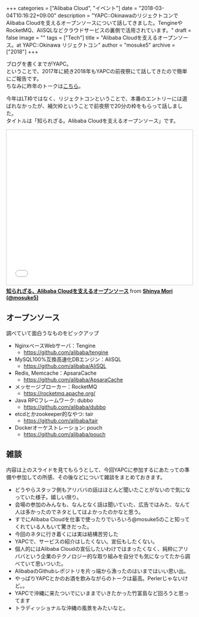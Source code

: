 +++
categories = ["Alibaba Cloud", "イベント"]
date = "2018-03-04T10:16:22+09:00"
description = "YAPC::OkinawaのリジェクトコンでAlibaba Cloudを支えるオープンソースについて話してきました。TengineやRocketMQ、AliSQLなどクラウドサービスの裏側で活用されています。"
draft = false
image = ""
tags = ["Tech"]
title = "Alibaba Cloudを支えるオープンソース。at YAPC::Okinawa リジェクトコン"
author = "mosuke5"
archive = ["2018"]
+++

ブログを書くまでがYAPC。  
ということで、2017年に続き2018年もYAPCの前夜祭にて話してきたので簡単にご報告です。  
ちなみに昨年のトークは[こちら](https://blog.mosuke.tech/entry/2017/07/01/yapc_fukuoka/)。

今年はLT枠ではなく、リジェクトコンということで、本番のエントリーには選ばれなかったが、補欠枠ということで前夜祭で20分の枠をもらって話しました。  
タイトルは「知られざる。Alibaba Cloudを支えるオープンソース」です。
<!--more-->

<iframe src="//www.slideshare.net/slideshow/embed_code/key/4R1gJJFb4rBGNm" width="510" height="420" frameborder="0" marginwidth="0" marginheight="0" scrolling="no" style="border:1px solid #CCC; border-width:1px; margin-bottom:5px; max-width: 100%;" allowfullscreen> </iframe> <div style="margin-bottom:5px"> <strong> <a href="//www.slideshare.net/mosuke5/alibaba-cloud-89353793" title="知られざる、Alibaba Cloudを支えるオープンソース" target="_blank">知られざる、Alibaba Cloudを支えるオープンソース</a> </strong> from <strong><a href="//www.slideshare.net/mosuke5" target="_blank">Shinya Mori (@mosuke5)</a></strong> </div>

## オープンソース
調べていて面白うなものをピックアップ

- NginxベースWebサーバ：Tengine
  - https://github.com/alibaba/tengine
- MySQL100%互換高速化DBエンジン：AliSQL
  - https://github.com/alibaba/AliSQL
- Redis, Memcache：ApsaraCache
  - https://github.com/alibaba/ApsaraCache
- メッセージブローカー：RocketMQ
  - https://rocketmq.apache.org/
- Java RPCフレームワーク: dubbo
  - https://github.com/alibaba/dubbo
- etcdとかzookeeper的なやつ: tair
  - https://github.com/alibaba/tair
- Dockerオーケストレーション: pouch
  - https://github.com/alibaba/pouch


## 雑談
内容は上のスライドを見てもらうとして、今回YAPCに参加するにあたっての準備や参加しての所感、その後などについて雑談をまとめておきます。

- どうやらスタッフ側もアリババの話はほとんど聞いたことがないので気になっていた様子。嬉しい限り。
- 会場の参加のみんなも、なんとなく話は聞いていた、広告ではみた、なんて人は多かったのでネタとしてはよかったのかなと思う。
- すでにAlibaba Cloudを仕事で使ったりでいろいろ@mosuke5のこと知ってくれている人もいて驚きだった。
- 今回のネタに行き着くには実は結構苦労した
- YAPCで、サービスの紹介はしたくない。宣伝もしたくない。
- 個人的にはAlibaba Cloudの宣伝したいわけではまったくなく、純粋にアリババという企業のテクノロジー的な取り組みを自分でも気になってたから調べていて思いついた。
- AlibabaのGithubレポジトリを片っ端から漁ったのはいまではいい思い出。
- やっぱりYAPCとかのお酒を飲みながらのトークは最高。Perlerじゃないけど。。
- YAPCで沖縄に来たついでにいままでいきたかった竹富島など回ろうと思ってます
- トラディッショナルな沖縄の風景をみたいなと。